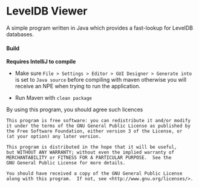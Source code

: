 # LevelDB Viewer

A simple program written in Java which provides a fast-lookup for LevelDB databases.

#### Build

**Requires IntelliJ to compile**

- Make sure `File > Settings > Editor > GUI Designer > Generate into` is set to `Java source` before compiling with maven
otherwise you will receive an NPE when trying to run the application.

- Run Maven with `clean package`

By using this program, you should agree such licences
```
This program is free software: you can redistribute it and/or modify
it under the terms of the GNU General Public License as published by
the Free Software Foundation, either version 3 of the License, or
(at your option) any later version.

This program is distributed in the hope that it will be useful,
but WITHOUT ANY WARRANTY; without even the implied warranty of
MERCHANTABILITY or FITNESS FOR A PARTICULAR PURPOSE.  See the
GNU General Public License for more details.

You should have received a copy of the GNU General Public License
along with this program.  If not, see <http://www.gnu.org/licenses/>.
```
